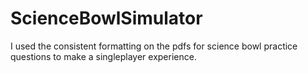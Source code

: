 # ScienceBowlSimulator
 I used the consistent formatting on the pdfs for science bowl practice questions to make a singleplayer experience.
